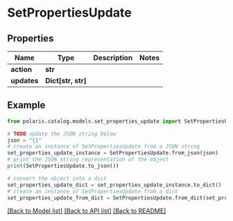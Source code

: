 # SetPropertiesUpdate


## Properties

Name | Type | Description | Notes
------------ | ------------- | ------------- | -------------
**action** | **str** |  | 
**updates** | **Dict[str, str]** |  | 

## Example

```python
from polaris.catalog.models.set_properties_update import SetPropertiesUpdate

# TODO update the JSON string below
json = "{}"
# create an instance of SetPropertiesUpdate from a JSON string
set_properties_update_instance = SetPropertiesUpdate.from_json(json)
# print the JSON string representation of the object
print(SetPropertiesUpdate.to_json())

# convert the object into a dict
set_properties_update_dict = set_properties_update_instance.to_dict()
# create an instance of SetPropertiesUpdate from a dict
set_properties_update_from_dict = SetPropertiesUpdate.from_dict(set_properties_update_dict)
```
[[Back to Model list]](../README.md#documentation-for-models) [[Back to API list]](../README.md#documentation-for-api-endpoints) [[Back to README]](../README.md)


